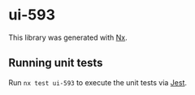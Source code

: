 # ui-593

This library was generated with [Nx](https://nx.dev).

## Running unit tests

Run `nx test ui-593` to execute the unit tests via [Jest](https://jestjs.io).
